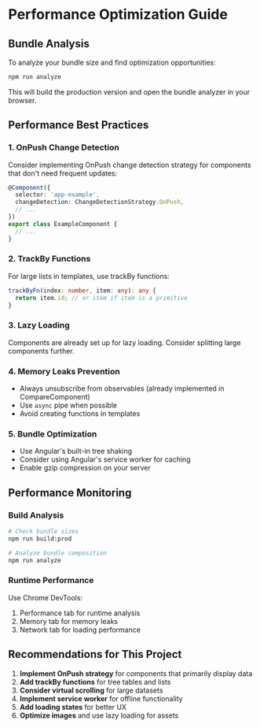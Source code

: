 # Performance Optimization Guide

## Bundle Analysis
To analyze your bundle size and find optimization opportunities:

```bash
npm run analyze
```

This will build the production version and open the bundle analyzer in your browser.

## Performance Best Practices

### 1. OnPush Change Detection
Consider implementing OnPush change detection strategy for components that don't need frequent updates:

```typescript
@Component({
  selector: 'app-example',
  changeDetection: ChangeDetectionStrategy.OnPush,
  // ...
})
export class ExampleComponent {
  // ...
}
```

### 2. TrackBy Functions
For large lists in templates, use trackBy functions:

```typescript
trackByFn(index: number, item: any): any {
  return item.id; // or item if item is a primitive
}
```

### 3. Lazy Loading
Components are already set up for lazy loading. Consider splitting large components further.

### 4. Memory Leaks Prevention
- Always unsubscribe from observables (already implemented in CompareComponent)
- Use `async` pipe when possible
- Avoid creating functions in templates

### 5. Bundle Optimization
- Use Angular's built-in tree shaking
- Consider using Angular's service worker for caching
- Enable gzip compression on your server

## Performance Monitoring

### Build Analysis
```bash
# Check bundle sizes
npm run build:prod

# Analyze bundle composition
npm run analyze
```

### Runtime Performance
Use Chrome DevTools:
1. Performance tab for runtime analysis
2. Memory tab for memory leaks
3. Network tab for loading performance

## Recommendations for This Project

1. **Implement OnPush strategy** for components that primarily display data
2. **Add trackBy functions** for tree tables and lists
3. **Consider virtual scrolling** for large datasets
4. **Implement service worker** for offline functionality
5. **Add loading states** for better UX
6. **Optimize images** and use lazy loading for assets
